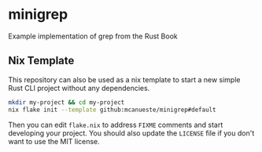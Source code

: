 # minigrep
Example implementation of grep from the Rust Book

## Nix Template

This repository can also be used as a nix template to start a new simple Rust CLI project without any dependencies.

```sh
mkdir my-project && cd my-project
nix flake init --template github:mcanueste/minigrep#default
```

Then you can edit `flake.nix` to address `FIXME` comments and start developing your project. You should also
update the `LICENSE` file if you don't want to use the MIT license.

